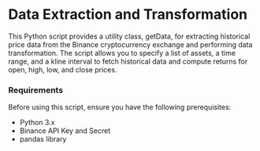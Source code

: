 # Data Extraction and Transformation
This Python script provides a utility class, getData, for extracting historical price data from the Binance cryptocurrency exchange and performing data transformation. The script allows you to specify a list of assets, a time range, and a kline interval to fetch historical data and compute returns for open, high, low, and close prices.

### Requirements
Before using this script, ensure you have the following prerequisites:

- Python 3.x
- Binance API Key and Secret
- pandas library